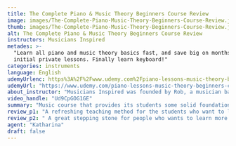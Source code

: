 ```yaml
---
title: The Complete Piano & Music Theory Beginners Course Review
image: images/The-Complete-Piano-Music-Theory-Beginners-Course-Review.jpeg
thumb: images/The-Complete-Piano-Music-Theory-Beginners-Course-Review.jpeg
alt: The Complete Piano & Music Theory Beginners Course Review
instructors: Musicians Inspired
metades: >-
  "Learn all piano and music theory basics fast, and save big on months of
  initial private lessons. Finally learn keyboard!"
categories: instruments
language: English
udemyUrlenc: https%3A%2F%2Fwww.udemy.com%2Fpiano-lessons-music-theory-beginners-course%2F
udemyUrl: "https://www.udemy.com/piano-lessons-music-theory-beginners-course/"
about_instructor: "Musicians Inspired was founded by Rob, a musician based in New York and Los Angeles. It provides a lot of best-selling music courses in Udemy for all the aspiring musicians out there. "
video_handle: "Ud9CpGOG1GE"
summary: "Music course that provides its students some solid foundation on musical concepts and theories. It gives them the motivation to learn more and the confidence to go improvise on their own."
review_p1: "A refreshing teaching method for the students who want to learn more about musical theory. information was broken down into smaller segments and are delivered with great clarity. It gives the students a solid foundation of music theory in order for them to understand more about the music and play instruments effectively. It clearly lays out the fundamental, especially for beginners. The lessons have a great pace in duration that keeps the students motivated and focused on learning. It helps the students to have a good grasp of music that will allow them to improvise some of their own. A great stepping stone for people who wants to learn more advanced lessons in music. The teaching method is efficient and concise. The course is extremely motivating and engaging for the students. There is also the practical application demonstration of the lessons taught to the students in order for them o learn how the process works and progress. Information is easy to understand and delivered straight to the point. Tutorials were captivating and full of valuable information. The course gives the students the confidence that they need to play with the piano. Content is well-paced and provides great tips for all aspiring musicians."
review_p2: " A great stepping stone for people who wants to learn more advanced lessons in music. The teaching method is efficient and concise. The course is extremely motivating and engaging for the students. There is also the practical application demonstration of the lessons taught to the students in order for them o learn how the process works and progress. Information is easy to understand and delivered straight to the point. Tutorials were captivating and full of valuable information. The course gives the students the confidence that they need to play with the piano. Content is well-paced and provides great tips for all aspiring musicians. "
agent: "Katharina"
draft: false
---
```


